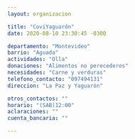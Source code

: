 ```yaml
---
layout: organizacion

title: "CoviYaguarón"
date: 2020-08-10 23:30:45 -0300

departamento: "Montevideo"
barrio: "Aguada"
actividades: "Olla"
donaciones: "Alimentos no perecederos"
necesidades: "Carne y verduras"
telefono_contacto: "097494131"
direccion: "La Paz y Yaguarón"

otros_contactos: ""
horario: "(SAB)12:00"
aclaraciones: ""
cuenta_bancaria: ""

---
```

